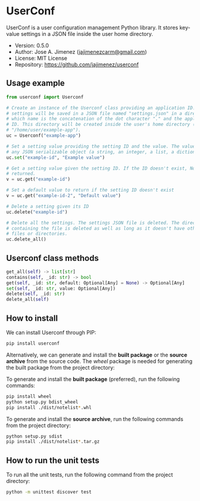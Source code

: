 # UserConf
UserConf is a user configuration management Python library. It stores key-value
settings in a JSON file inside the user home directory.

- Version: 0.5.0
- Author: Jose A. Jimenez (jajimenezcarm@gmail.com)
- License: MIT License
- Repository: https://github.com/jajimenez/userconf

## Usage example

```python
from userconf import Userconf

# Create an instance of the Userconf class providing an application ID. The
# settings will be saved in a JSON file named "settings.json" in a directory
# which name is the concatenation of the dot character "." and the application
# ID. This directory will be created inside the user's home directory (e.g.
# "/home/user/example-app").
uc = Userconf("example-app")

# Set a setting value providing the setting ID and the value. The value can be
# any JSON serializable object (a string, an integer, a list, a dictionary...).
uc.set("example-id", "Example value")

# Get a setting value given the setting ID. If the ID doesn't exist, None is
# returned.
v = uc.get("example-id")

# Set a default value to return if the setting ID doesn't exist
v = uc.get("example-id-2", "Default value")

# Delete a setting given its ID
uc.delete("example-id")

# Delete all the settings. The settings JSON file is deleted. The directory
# containing the file is deleted as well as long as it doesn't have other
# files or directories.
uc.delete_all()
```

## Userconf class methods

```python
get_all(self) -> list[str]
contains(self, _id: str) -> bool
get(self, _id: str, default: Optional[Any] = None) -> Optional[Any]
set(self, _id: str, value: Optional[Any])
delete(self, _id: str)
delete_all(self)
```

## How to install

We can install Userconf through PIP:

```bash
pip install userconf
```

Alternatively, we can generate and install the **built package** or the
**source archive** from the source code. The *wheel* package is needed for
generating the built package from the project directory:

To generate and install the **built package** (preferred), run the
following commands:

```bash
pip install wheel
python setup.py bdist_wheel
pip install ./dist/notelist*.whl
```

To generate and install the **source archive**, run the following commands from
the project directory:

```bash
python setup.py sdist
pip install ./dist/notelist*.tar.gz
```

## How to run the unit tests

To run all the unit tests, run the following command from the project
directory:

```bash
python -m unittest discover test
```
